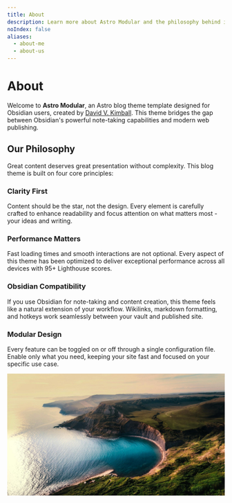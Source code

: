 ```yaml
---
title: About
description: Learn more about Astro Modular and the philosophy behind its design approach.
noIndex: false
aliases:
  - about-me
  - about-us
---
```

# About

Welcome to **Astro Modular**, an Astro blog theme template designed for Obsidian users, created by [David V. Kimball](https://davidvkimball.com). This theme bridges the gap between Obsidian's powerful note-taking capabilities and modern web publishing.

## Our Philosophy

Great content deserves great presentation without complexity. This blog theme is built on four core principles:

### Clarity First
Content should be the star, not the design. Every element is carefully crafted to enhance readability and focus attention on what matters most - your ideas and writing.

### Performance Matters
Fast loading times and smooth interactions are not optional. Every aspect of this theme has been optimized to deliver exceptional performance across all devices with 95+ Lighthouse scores.

### Obsidian Compatibility
If you use Obsidian for note-taking and content creation, this theme feels like a natural extension of your workflow. Wikilinks, markdown formatting, and hotkeys work seamlessly between your vault and published site.

### Modular Design
Every feature can be toggled on or off through a single configuration file. Enable only what you need, keeping your site fast and focused on your specific use case.

![Photograph of a lush, green cove.](images/water.jpg)